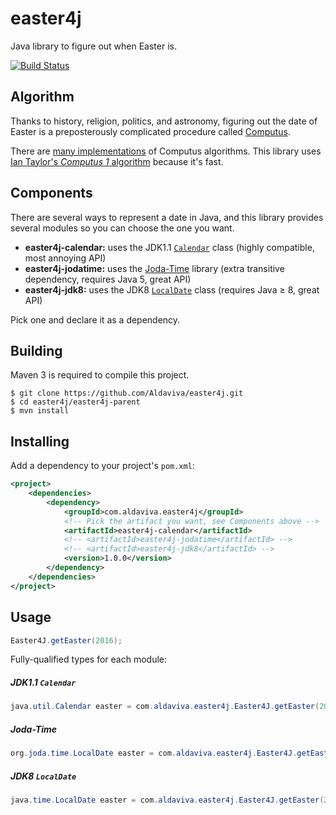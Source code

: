 # easter4j
Java library to figure out when Easter is.

[![Build Status](https://travis-ci.org/Aldaviva/easter4j.svg?branch=master)](https://travis-ci.org/Aldaviva/easter4j)

## Algorithm
Thanks to history, religion, politics, and astronomy, figuring out the date of Easter is a preposterously complicated procedure called [Computus](https://en.wikipedia.org/wiki/Computus).

There are [many implementations](https://web.archive.org/web/20150616180400/http://www.merlyn.demon.co.uk/estrdate.htm#SAW) of Computus algorithms. This library uses [Ian Taylor's *Computus 1* algorithm](http://chilliant.blogspot.com/2010/12/computus-1.html) because it's fast.

## Components
There are several ways to represent a date in Java, and this library provides several modules so you can choose the one you want.
- **easter4j-calendar:** uses the JDK1.1 [`Calendar`](https://docs.oracle.com/javase/8/docs/api/java/util/Calendar.html) class (highly compatible, most annoying API)
- **easter4j-jodatime:** uses the [Joda-Time](http://www.joda.org/joda-time/) library (extra transitive dependency, requires Java 5, great API)
- **easter4j-jdk8:** uses the JDK8 [`LocalDate`](https://docs.oracle.com/javase/8/docs/api/java/time/LocalDate.html) class (requires Java &ge; 8, great API)

Pick one and declare it as a dependency.

## Building
Maven 3 is required to compile this project.

    $ git clone https://github.com/Aldaviva/easter4j.git
    $ cd easter4j/easter4j-parent
    $ mvn install

## Installing
Add a dependency to your project's `pom.xml`:

```xml
<project>
    <dependencies>
        <dependency>
            <groupId>com.aldaviva.easter4j</groupId>
            <!-- Pick the artifact you want, see Components above -->
            <artifactId>easter4j-calendar</artifactId>
            <!-- <artifactId>easter4j-jodatime</artifactId> --> 
            <!-- <artifactId>easter4j-jdk8</artifactId> -->
            <version>1.0.0</version>
        </dependency>
    </dependencies>
</project>
```

## Usage
```java
Easter4J.getEaster(2016);
```
Fully-qualified types for each module:
##### JDK1.1 `Calendar`
```java
java.util.Calendar easter = com.aldaviva.easter4j.Easter4J.getEaster(2016);
```

##### Joda-Time
```java
org.joda.time.LocalDate easter = com.aldaviva.easter4j.Easter4J.getEaster(2016);
```

##### JDK8 `LocalDate`
```java
java.time.LocalDate easter = com.aldaviva.easter4j.Easter4J.getEaster(2016);
```
